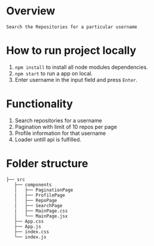 # Overview

    Search the Repositories for a particular username


# How to run project locally

1. <code>npm install</code> to install all node modules dependencies.
2. <code>npm start</code> to run a app on local.
3. Enter username in the input field and press `Enter`.

# Functionality

1. Search repositories for a username
2. Pagination with limit of 10 repos per page
3. Profile information for that username
4. Loader untill api is fulfilled.

# Folder structure

```
├── src
   ├── components
   │   ├── PaginationPage
   |   ├── ProfilePage
   │   ├── RepoPage
   |   ├── SearchPage
   |   ├── MainPage.css
   │   └── MainPage.jsx
   ├── App.css
   ├── App.js
   ├── index.css
   └── index.js

```
